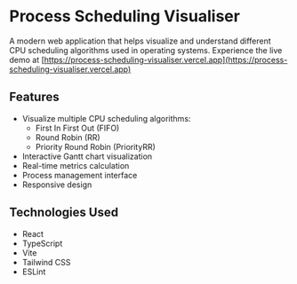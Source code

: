 # Process Scheduling Visualiser

A modern web application that helps visualize and understand different CPU scheduling algorithms used in operating systems. Experience the live demo at [https://process-scheduling-visualiser.vercel.app](https://process-scheduling-visualiser.vercel.app)

## Features

- Visualize multiple CPU scheduling algorithms:
  - First In First Out (FIFO)
  - Round Robin (RR)
  - Priority Round Robin (PriorityRR)
- Interactive Gantt chart visualization
- Real-time metrics calculation
- Process management interface
- Responsive design

## Technologies Used

- React
- TypeScript
- Vite
- Tailwind CSS
- ESLint